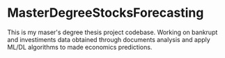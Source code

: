 # MasterDegreeStocksForecasting
This is my maser's degree thesis project codebase. 
Working on bankrupt and investiments data obtained through documents analysis and apply ML/DL algorithms to made economics predictions.
